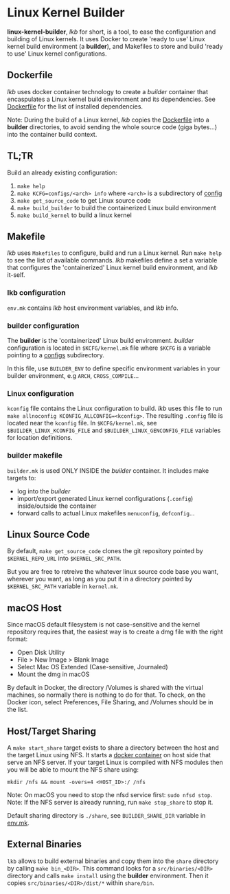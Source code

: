 # Linux Kernel Builder

**linux-kernel-builder**, *lkb* for short, is a tool, to ease the configuration
and building of Linux kernels. It uses Docker to create 'ready to use' Linux
kernel build environment (a **builder**), and Makefiles to store and build
'ready to use' Linux kernel configurations.

## Dockerfile
*lkb* uses docker container technology to create a *builder* container that
encaspulates a Linux kernel build environment and its dependencies.  See
[Dockerfile](Dockerfile) for the list of installed dependencies.

Note: During the build of a Linux kernel, *lkb* copies the
[Dockerfile](Dockerfile) into a **builder** directories, to avoid sending the
whole source code (giga bytes...) into the container build context.

## TL;TR
Build an already existing configuration:
1. `make help`
2. `make KCFG=configs/<arch> info` where `<arch>` is a subdirectory of
   [config](config)
3. `make get_source_code` to get Linux source code
3. `make build_builder` to build the containerized Linux build environment
4. `make build_kernel` to build a linux kernel

## Makefile
*lkb* uses `Makefiles` to configure, build and run a Linux kernel. Run `make
help` to see the list of available commands. *lkb* makefiles define a set a
variable that configures the 'containerized' Linux kernel build environment,
and *lkb* it-self.

### lkb configuration
`env.mk` contains *lkb* host environment variables, and *lkb* info.

### builder configuration
The **builder** is the 'containerized' Linux build environment. *builder*
configuration is located in `$KCFG/kernel.mk` file where `$KCFG` is a variable
pointing to a [configs](configs) subdirectory.

In this file, use `BUILDER_ENV` to define specific environment variables in
your builder environment, e.g `ARCH`, `CROSS_COMPILE`...

### Linux configuration
`kconfig` file contains the Linux configuration to build. *lkb* uses this file
to run `make allnoconfig KCONFIG_ALLCONFIG=<kconfig>`. The resulting `.config`
file is located near the `kconfig` file. In `$KCFG/kernel.mk`, see 
`$BUILDER_LINUX_KCONFIG_FILE` and `$BUILDER_LINUX_GENCONFIG_FILE` variables
for location definitions.

### builder makefile
`builder.mk` is used ONLY INSIDE the *builder* container. It includes make
targets to: 
- log into the *builder*
- import/export generated Linux kernel configurations (`.config`)
  inside/outside the container
- forward calls to actual Linux makefiles `menuconfig`, `defconfig`...

## Linux Source Code
By default, `make get_source_code` clones the git repository pointed by
`$KERNEL_REPO_URL` into `$KERNEL_SRC_PATH`.

But you are free to retreive the whatever linux source code base you want,
wherever you want, as long as you put it in a directory pointed by
`$KERNEL_SRC_PATH` variable in `kernel.mk`.

## macOS Host
Since macOS default filesystem is not case-sensitive and the kernel repository
requires that, the easiest way is to create a dmg file with the right format:

- Open Disk Utility
- File > New Image > Blank Image
- Select Mac OS Extended (Case-sensitive, Journaled)
- Mount the dmg in macOS

By default in Docker, the directory /Volumes is shared with the virtual
machines, so normally there is nothing to do for that. To check, on the Docker
icon, select Preferences, File Sharing, and /Volumes should be in the list.

## Host/Target Sharing
A `make start_share` target exists to share a directory between the host and
the target Linux using NFS. It starts a [docker
container](https://hub.docker.com/r/itsthenetwork/nfs-server-alpine) on host
side that serve an NFS server. If your target Linux is compiled with NFS
modules then you will be able to mount the NFS share using:

`mkdir /nfs && mount -overs=4 <HOST_ID>:/ /nfs`

Note: On macOS you need to stop the nfsd service first: `sudo nfsd stop`.
Note: If the NFS server is already running, run `make stop_share` to stop it.

Default sharing directory  is `./share`, see `BUILDER_SHARE_DIR` variable in
[env.mk](env.mk).

## External Binaries
`lkb` allows to build external binaries and copy them into the `share`
directory by calling `make bin_<DIR>`. This command looks for a
`src/binaries/<DIR>` directory and calls `make install` using the **builder**
environment. Then it copies `src/binaries/<DIR>/dist/*` within `share/bin`.

